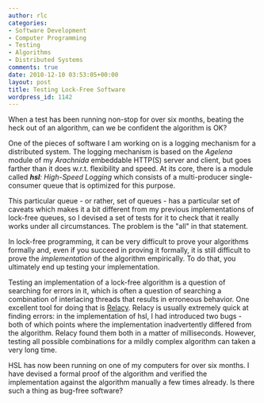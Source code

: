 ```yaml
---
author: rlc
categories:
- Software Development
- Computer Programming
- Testing
- Algorithms
- Distributed Systems
comments: true
date: 2010-12-10 03:53:05+00:00
layout: post
title: Testing Lock-Free Software
wordpress_id: 1142
---
```


When a test has been running non-stop for over six months, beating the heck out of an algorithm, can we be confident the algorithm is OK?

<!--more-->

One of the pieces of software I am working on is a logging mechanism for a distributed system. The logging mechanism is based on the _Agelena_ module of my _Arachnida_ embeddable HTTP(S) server and client, but goes farther than it does w.r.t. flexibility and speed. At its core, there is a module called _**hsl**: High-Speed Logging_ which consists of a multi-producer single-consumer queue that is optimized for this purpose.

This particular queue - or rather, set of queues - has a particular set of caveats which makes it a bit different from my previous implementations of lock-free queues, so I devised a set of tests for it to check that it really works under all circumstances. The problem is the "all" in that statement.

In lock-free programming, it can be very difficult to prove your algorithms formally and, even if you succeed in proving it formally, it is still difficult to prove the _implementation_ of the algorithm empirically. To do that, you ultimately end up testing your implementation.

Testing an implementation of a lock-free algorithm is a question of searching for errors in it, which is often a question of searching a combination of interlacing threads that results in erroneous behavior. One excellent tool for doing that is [Relacy](http://groups.google.com/group/relacy). Relacy is usually extremely quick at finding errors: in the implementation of hsl, I had introduced two bugs - both of which points where the implementation inadvertently differed from the algorithm. Relacy found them both in a matter of milliseconds. However, testing all possible combinations for a mildly complex algorithm can taken a very long time.

HSL has now been running on one of my computers for over six months. I have devised a formal proof of the algorithm and verified the implementation against the algorithm manually a few times already. Is there such a thing as bug-free software?